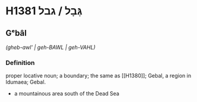 # H1381 גְּבָל / גבל

## Gᵉbâl

_(gheb-awl' | ɡeh-BAWL | ɡeh-VAHL)_

### Definition

proper locative noun; a boundary; the same as [[H1380]]; Gebal, a region in Idumaea; Gebal.

- a mountainous area south of the Dead Sea
